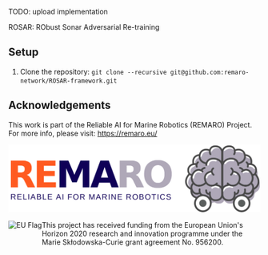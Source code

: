 TODO: upload implementation

ROSAR: RObust Sonar Adversarial Re-training

## Setup

1. Clone the repository:
`git clone --recursive git@github.com:remaro-network/ROSAR-framework.git`

## Acknowledgements

This work is part of the Reliable AI for Marine Robotics (REMARO) Project. For more info, please visit: https://remaro.eu/

[<img src="images/remaro-right-1024.png">](https://remaro.eu/)

<a href="https://research-and-innovation.ec.europa.eu/funding/funding-opportunities/funding-programmes-and-open-calls/horizon-2020_en">
    <img align="left" height="60" alt="EU Flag" src="https://remaro.eu/wp-content/uploads/2020/09/flag_yellow_low.jpg">
</a>

This project has received funding from the European Union's Horizon 2020 research and innovation programme under the Marie Skłodowska-Curie grant agreement No. 956200.
